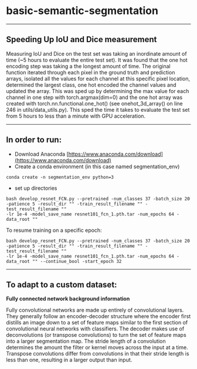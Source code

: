 # basic-semantic-segmentation
---------------------------------------------------------------------------------------------------------------------------------------------------------------------
Speeding Up IoU and Dice measurement
---------------------------------------------------------------------------------------------------------------------------------------------------------------------

Measuring IoU and Dice on the test set was taking an inordinate amount of time (~5 hours to evaluate the entire test set). It was found that the one hot encoding step was taking a the longest amount of time. The original function iterated through each pixel in the ground truth and prediction arrays, isolated all the values for each channel at this specific pixel location, determined the largest class, one hot encoded the channel values and updated the array. This was sped up by determining the max value for each channel in one step with torch.argmax(dim=0) and the one hot array was created with torch.nn.functional.one_hot() (see onehot_3d_array() on line 246 in utils/data_utils.py). This sped the time it takes to evaluate the test set from 5 hours to less than a minute with GPU acceleration.

---------------------------------------------------------------------------------------------------------------------------------------------------------------------
 In order to run:
---------------------------------------------------------------------------------------------------------------------------------------------------------------------

- Download Anaconda [https://www.anaconda.com/download](https://www.anaconda.com/download)
- Create a conda environment (in this case named segmentation_env)
```
conda create -n segmentation_env python=3
```
- set up directories
 
 ```
bash develop_resnet_FCN.py --pretrained -num_classes 37 -batch_size 20 -patience 5 -result_dir "" -train_result_filename "" -test_result_filename ""
-lr 1e-4 -model_save_name resnet101_fcn_1.pth.tar -num_epochs 64 -data_root ""
```
To resume training on a specific epoch:
```
bash develop_resnet_FCN.py --pretrained -num_classes 37 -batch_size 20 -patience 5 -result_dir "" -train_result_filename "" -test_result_filename ""
-lr 1e-4 -model_save_name resnet101_fcn_1.pth.tar -num_epochs 64 -data_root "" --continue_bool -start_epoch 32
```

---------------------------------------------------------------------------------------------------------------------------------------------------------------------
 To adapt to a custom dataset:
---------------------------------------------------------------------------------------------------------------------------------------------------------------------

**Fully connected network background information**

Fully convolutional networks are made up entirely of convolutional layers. They generally follow an encoder-decoder structure where the encoder first distills an image down to a set of feature maps similar to the first section of convolutional neural networks with classifiers. The decoder makes use of deconvolutions (or transpose convolutions) to turn the set of feature maps into a larger segmentation map. The stride length of a convolution determines the amount the filter or kernel moves across the input at a time. Transpose convolutions differ from convolutions in that their stride length is less than one, resulting in a larger output than input.
